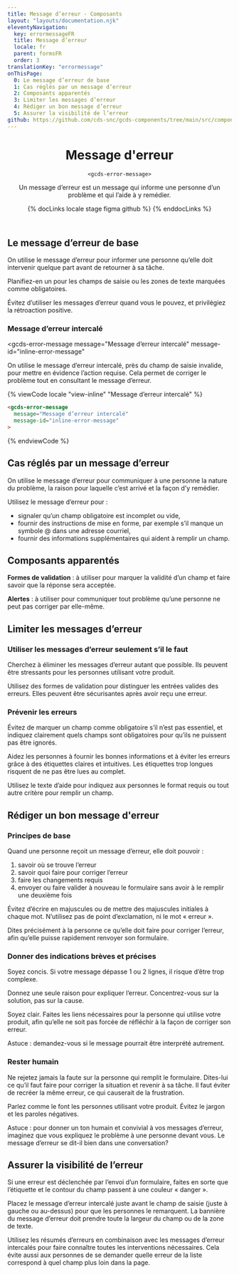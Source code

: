 ```yaml
---
title: Message d’erreur - Composants
layout: "layouts/documentation.njk"
eleventyNavigation:
  key: errormessageFR
  title: Message d’erreur
  locale: fr
  parent: formsFR
  order: 3
translationKey: "errormessage"
onThisPage:
  0: Le message d’erreur de base
  1: Cas réglés par un message d’erreur
  2: Composants apparentés
  3: Limiter les messages d’erreur
  4: Rédiger un bon message d’erreur
  5: Assurer la visibilité de l’erreur
github: https://github.com/cds-snc/gcds-components/tree/main/src/components/gcds-error-message
---
```


<header>

# Message d'erreur

`<gcds-error-message>`

Un message d’erreur est un message qui informe une personne d’un problème et qui l’aide à y remédier.  

{% docLinks locale stage figma github %}
{% enddocLinks %}

</header>

<section aria-label="Le message d’erreur de base">

## Le message d’erreur de base

On utilise le message d’erreur pour informer une personne qu’elle doit intervenir quelque part avant de retourner à sa tâche.

Planifiez-en un pour les champs de saisie ou les zones de texte marquées comme obligatoires.

Évitez d’utiliser les messages d’erreur quand vous le pouvez, et privilégiez la rétroaction positive.

### Message d’erreur intercalé

<gcds-error-message
  message="Message d’erreur intercalé"
  message-id="inline-error-message"
>

On utilise le message d’erreur intercalé, près du champ de saisie invalide, pour mettre en évidence l’action requise. Cela permet de corriger le problème tout en consultant le message d’erreur.

{% viewCode locale "view-inline" "Message d’erreur intercalé" %}

``` html
<gcds-error-message
  message="Message d’erreur intercalé"
  message-id="inline-error-message"
>
```

{% endviewCode %}

</section>

<section aria-label="Cas réglés par un message d’erreur">

## Cas réglés par un message d’erreur

On utilise le message d’erreur pour communiquer à une personne la nature du problème, la raison pour laquelle c’est arrivé et la façon d’y remédier.

Utilisez le message d’erreur pour :

- signaler qu’un champ obligatoire est incomplet ou vide,
- fournir des instructions de mise en forme, par exemple s’il manque un symbole @ dans une adresse courriel,
- fournir des informations supplémentaires qui aident à remplir un champ.

</section>

<section aria-label="Composants apparentés">

## Composants apparentés

**Formes de validation** : à utiliser pour marquer la validité d’un champ et faire savoir que la réponse sera acceptée.

**Alertes** : à utiliser pour communiquer tout problème qu’une personne ne peut pas corriger par elle-même.

</section>

<section aria-label="Limiter les messages d’erreur">

## Limiter les messages d’erreur

### Utiliser les messages d’erreur seulement s’il le faut

Cherchez à éliminer les messages d’erreur autant que possible. Ils peuvent être stressants pour les personnes utilisant votre produit.

Utilisez des formes de validation pour distinguer les entrées valides des erreurs. Elles peuvent être sécurisantes après avoir reçu une erreur.

### Prévenir les erreurs

Évitez de marquer un champ comme obligatoire s’il n’est pas essentiel, et indiquez clairement quels champs sont obligatoires pour qu’ils ne puissent pas être ignorés.

Aidez les personnes à fournir les bonnes informations et à éviter les erreurs grâce à des étiquettes claires et intuitives. Les étiquettes trop longues risquent de ne pas être lues au complet.

Utilisez le texte d’aide pour indiquez aux personnes le format requis ou tout autre critère pour remplir un champ.

</section>

<section aria-label="Rédiger un bon message d'erreur">

## Rédiger un bon message d'erreur

### Principes de base

Quand une personne reçoit un message d’erreur, elle doit pouvoir :
1. savoir où se trouve l’erreur
2. savoir quoi faire pour corriger l’erreur
3. faire les changements requis
4. envoyer ou faire valider à nouveau le formulaire sans avoir à le remplir une deuxième fois

Évitez d’écrire en majuscules ou de mettre des majuscules initiales à chaque mot. N’utilisez pas de point d’exclamation, ni le mot « erreur ».

Dites précisément à la personne ce qu’elle doit faire pour corriger l’erreur, afin qu’elle puisse rapidement renvoyer son formulaire.

### Donner des indications brèves et précises

Soyez concis. Si votre message dépasse 1 ou 2 lignes, il risque d’être trop complexe.

Donnez une seule raison pour expliquer l’erreur. Concentrez-vous sur la solution, pas sur la cause.

Soyez clair. Faites les liens nécessaires pour la personne qui utilise votre produit, afin qu’elle ne soit pas forcée de réfléchir à la façon de corriger son erreur.

Astuce : demandez-vous si le message pourrait être interprété autrement.

### Rester humain

Ne rejetez jamais la faute sur la personne qui remplit le formulaire. Dites-lui ce qu’il faut faire pour corriger la situation et revenir à sa tâche. Il faut éviter de recréer la même erreur, ce qui causerait de la frustration.

Parlez comme le font les personnes utilisant votre produit. Évitez le jargon et les paroles négatives.  

Astuce : pour donner un ton humain et convivial à vos messages d’erreur, imaginez que vous expliquez le problème à une personne devant vous. Le message d’erreur se dit-il bien dans une conversation?

</section>

<section aria-label="Assurer la visibilité de l’erreur">

## Assurer la visibilité de l’erreur

Si une erreur est déclenchée par l’envoi d’un formulaire, faites en sorte que l’étiquette et le contour du champ passent à une couleur « danger ».

Placez le message d’erreur intercalé juste avant le champ de saisie (juste à gauche ou au-dessus) pour que les personnes le remarquent. La bannière du message d’erreur doit prendre toute la largeur du champ ou de la zone de texte.

Utilisez les résumés d’erreurs en combinaison avec les messages d’erreur intercalés pour faire connaître toutes les interventions nécessaires. Cela évite aussi aux personnes de se demander quelle erreur de la liste correspond à quel champ plus loin dans la page.

</section>

